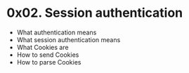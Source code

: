 # 0x02. Session authentication


 - What authentication means
 - What session authentication means
 - What Cookies are
 - How to send Cookies
 - How to parse Cookies
